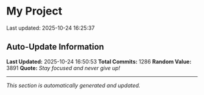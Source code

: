 # My Project


Last updated: 2025-10-24 16:25:37













































































































































































































































































































































































































































































































































































































































































































































































































































































































































































































































































































































































































































































































































































































































































































































































































































































































































## Auto-Update Information

**Last Updated:** 2025-10-24 16:50:53
**Total Commits:** 1286
**Random Value:** 3891
**Quote:** _Stay focused and never give up!_

---
_This section is automatically generated and updated._